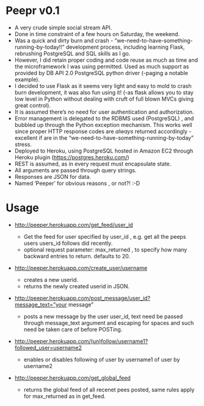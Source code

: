 ﻿Peepr v0.1
==========

* A very crude simple social stream API.
* Done in time constraint of a few hours on Saturday, the weekend.
* Was a quick and dirty burn and crash - “we-need-to-have-something-running-by-today!!” development process, including learning Flask, rebrushing PostgreSQL and SQL skills as I go.
* However, I did retain proper coding and code reuse as much as time and the microframework I was using permitted. Used as much support as provided by DB API 2.0 PostgreSQL python driver (-paging a notable example).
* I decided to use Flask as it seems very light and easy to mold to crash burn development, it was also fun using it! (-as flask allows you to stay low level in Python without dealing with cruft of full blown MVCs giving great control).
* It is assumed there’s no need for user authentication and authorization.
* Error management is delegated to the RDBMS used (PostgreSQL) , and bubbled up through the Python exception mechanism. This works well since proper HTTP response codes are *always* returned accordingly - excellent if are in the “we-need-to-have-something-running-by-today” stress.
* Deployed to Heroku, using PostgreSQL hosted in Amazon EC2 through Heroku plugin (https://postgres.heroku.com/)
* REST is assumed, as in every request must encapsulate state.
* All arguments are passed through query strings.
* Responses are JSON for data.
* Named ‘Peeper’ for obvious reasons , or not?! :-D


Usage
=====

* http://peeper.herokuapp.com/get_feed/user_id
    - Get the feed for user specified by user_id , e.g. get all the peeps users users_id follows did recently.
    - optional request parameter: max_returned , to specify how many backward entries to return. defaults to 20.

* http://peeper.herokuapp.com/create_user/username
    - creates a new userid.
    - returns the newly created userid in JSON.


* http://peeper.herokuapp.com/post_message/user_id?message_text=”your message”
    * posts a new message by the user user_id, text need be passed through message_text argument and escaping for spaces and such need be taken care of before POSTing.

*  http://peeper.herokuapp.com/(un)follow/username1?followed_user=username2
    - enables or disables following of user by username1 of user by username2

* http://peeper.herokuapp.com/get_global_feed 
    - returns the global feed of all recenet pees posted, same rules apply for max_returned as in get_feed.
